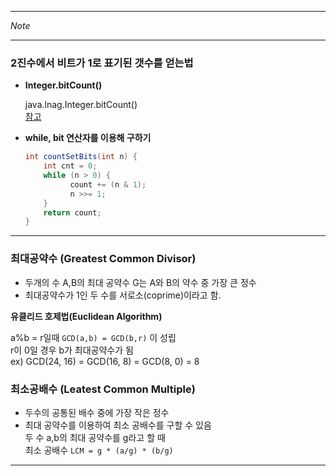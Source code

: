 - - -      
<i> Note </i>     
- - -     
     

### 2진수에서 비트가 1로 표기된 갯수를 얻는법
    
* <b> Integer.bitCount() </b>      
  
  java.lnag.Integer.bitCount()    
  [참고](https://www.tutorialspoint.com/java/lang/integer_bitcount.htm)   
  
* <b> while, bit 연산자를 이용해 구하기 </b>        
  
  ```java
  int countSetBits(int n) {
      int cnt = 0;
      while (n > 0) {
            count += (n & 1);
            n >>= 1;
      }
      return count;
  }
  ```        
  
- - -  
   
### 최대공약수 (Greatest Common Divisor)     
  
* 두개의 수 A,B의 최대 공약수 G는 A와 B의 약수 중 가장 큰 정수  
* 최대공약수가 1인 두 수를 서로소(coprime)이라고 함.  
   
<b> 유클리드 호제법(Euclidean Algorithm) </b>   
  
a%b = r일때 `GCD(a,b) = GCD(b,r)` 이 성립      
r이 0일 경우 b가 최대공약수가 됨  
ex) GCD(24, 16) = GCD(16, 8) = GCD(8, 0) = 8  
  
    
### 최소공배수 (Leatest Common Multiple)  
   
* 두수의 공통된 배수 중에 가장 작은 정수  
* 최대 공약수를 이용하여 최소 공배수를 구할 수 있음  
  두 수 a,b의 최대 공약수를 g라고 할 때  
  최소 공배수 `LCM = g * (a/g) * (b/g)`   
     
- - -    
      
  
    

  
    
  
  

